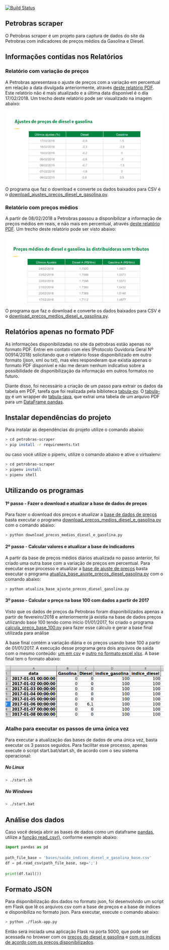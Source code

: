 [![Build Status](https://travis-ci.org/royopa/petrobras-scraper.svg?branch=master)](https://travis-ci.org/royopa/petrobras-scraper)

Petrobras scraper
-----------------

O Petrobras scraper é um projeto para captura de dados do site da Petrobras com indicadores de preços médios da Gasolina e Diesel.

## Informações contidas nos Relatórios

### Relatório com variação de preços

A Petrobras apresentava o ajuste de preços com a variação em percentual em relação a data divulgada anteriormente, através [deste relatório PDF](http://www.petrobras.com.br/lumis/api/rest/pricegraph/report). Este relatório não é mais atualizado e a última data disponível é o dia 17/02/2018. Um trecho deste relatório pode ser visualizado na imagem abaixo:

![relatorio_ajuste_precos_example.png](https://raw.githubusercontent.com/royopa/petrobras-scraper/master/images/relatorio_ajuste_precos_example.png)

O programa que faz o download e converte os dados baixados para CSV é o [download_ajustes_precos_diesel_e_gasolina.py](https://github.com/royopa/petrobras-scraper/blob/master/download_ajustes_precos_diesel_e_gasolina.py).

### Relatório com preços médios

A partir de 08/02/2018 a Petrobras passou a disponibilizar a informação de preços médios em reais, e não mais em percentual, através [deste relatório PDF](http://www.petrobras.com.br/lumis/api/rest/pricegraphnovo/report?n=4). Um trecho deste relatório pode ser visto abaixo:

![relatorio_preco_medio_example.png](https://raw.githubusercontent.com/royopa/petrobras-scraper/master/images/relatorio_preco_medio_example.png)

O programa que faz o download e converte os dados baixados para CSV é o [download_precos_medios_diesel_e_gasolina.py](https://github.com/royopa/petrobras-scraper/blob/master/download_precos_medios_diesel_e_gasolina.py).

## Relatórios apenas no formato PDF

As informações disponibilizadas no site da petrobras estão apenas no formato PDF. Entrei em contato com eles (Protocolo Ouvidoria Geral Nº 00914/2018) solicitando que o relatório fosse disponibilizado em outro formato (json, xml ou txt), mas eles responderam que existia apenas o formato PDF disponível e não me deram nenhum indicativo sobre a possibilidade de disponibilização da informação em outros formatos no futuro.

Diante disso, foi necessário a criação de um passo para extrair os dados da tabela em PDF, tarefa que foi realizada pela biblioteca [tabula-py](https://github.com/chezou/tabula-py). O [tabula-py]((https://github.com/chezou/tabula-py)) é um wrapper do [tabula-java](https://github.com/tabulapdf/tabula-java), que extrai uma tabela de um arquivo PDF para um [DataFrame pandas](https://www.datacamp.com/community/tutorials/pandas-tutorial-dataframe-python).

## Instalar dependências do projeto

Para instalar as dependências do projeto utilize o comando abaixo:

```sh
> cd petrobras-scraper
> pip install -r requirements.txt
```

ou caso vocë utilize o pipenv, utilize o comando abaixo e ative o virtualenv:

```sh
> cd petrobras-scraper
> pipenv install
> pipenv shell
```

## Utilizando os programas

#### 1º passo - Fazer o download e atualizar a base de dados de preços

Para fazer o download dos preços e atualizar a [base de dados de preços](https://github.com/royopa/petrobras-scraper/blob/master/bases/precos_medios_diesel_e_gasolina_base.csv) basta executar o programa [download_precos_medios_diesel_e_gasolina.py](https://github.com/royopa/petrobras-scraper/blob/master/download_precos_medios_diesel_e_gasolina.py) com o comando abaixo:

```sh
> python download_precos_medios_diesel_e_gasolina.py
```

#### 2º passo - Calcular valores e atualizar a base de indicadores

A partir da base de preços médios diários atualizada no passo anterior, foi criado uma outra base com a variação de preços em percentual. Para executar esse processo e atualizar a [base de ajuste de preços](https://github.com/royopa/petrobras-scraper/blob/master/bases/indices_diesel_e_gasolina_base.csv) basta executar o programa [atualiza_base_ajuste_precos_diesel_gasolina.py](https://github.com/royopa/petrobras-scraper/blob/master/atualiza_base_ajuste_precos_diesel_gasolina.py) com o comando abaixo:

```sh
> python atualiza_base_ajuste_precos_diesel_gasolina.py
```

#### 3º passo - Calcular o preço na base 100 com dados a partir de 2017

Visto que os dados de preços da Petrobras foram disponibilizados apenas a partir de fevereiro/2018 e anteriormente já existia na base de dados preços utilizando base 100 tendo como início 01/01/2017, foi criado o programa [calcula_preco_base_100.py](https://github.com/royopa/petrobras-scraper/blob/master/calcula_preco_base_100.py) para fazer esse cálculo e gerar a base final utilizada para análise

A base final contém a variação diária e os preços usando base 100 a partir de 01/01/2017. A execução desse programa gera dois arquivos de saída com o mesmo conteúdo: [um em csv](https://github.com/royopa/petrobras-scraper/blob/master/bases/saida_indices_diesel_e_gasolina_base.csv) e [outro no formato excel xlsx](https://github.com/royopa/petrobras-scraper/blob/master/bases/saida_xlsx_indices_diesel_e_gasolina_base.csv.xlsx). A base final tem o formato abaixo:

![base_final.png](https://raw.githubusercontent.com/royopa/petrobras-scraper/master/images/base_final.png)


### Atalho para executar os passos de uma única vez

Para executar a atualização das bases de dados de uma única vez, basta executar os 3 passos seguidos. Para facilitar esse processo, apenas execute o script start.bat/start.sh, de acordo com o seu sistema operacional:

##### No Linux

```sh
> ./start.sh
```

##### No Windows

```sh
> ./start.bat
```

## Análise dos dados

Caso você deseja abrir as bases de dados como um dataframe [pandas](https://pandas.pydata.org/), utilize a [função read_csv()](https://pandas.pydata.org/pandas-docs/stable/generated/pandas.read_csv.html), conforme exemplo abaixo:

```python
import pandas as pd

path_file_base = 'bases/saida_indices_diesel_e_gasolina_base.csv'
df = pd.read_csv(path_file_base, sep=';')

print(df.tail())

```

## Formato JSON

Para disponibilização dos dados no formato json, foi desenvolvido um script em Flask que lê os arquivos csv com a base de preços e a base de índices e disponibiliza no formato json. Para executar, execute o comando abaixo:

```sh
> python ./flask-app.py
```

Então será iniciada uma aplicação Flask na porta 5000, que pode ser acessada no browser com os [preços do diesel e gasolina](http://localhost:5000/) e [com os índices de acordo com os preços disponibilizados](http://localhost:5000/indices).
